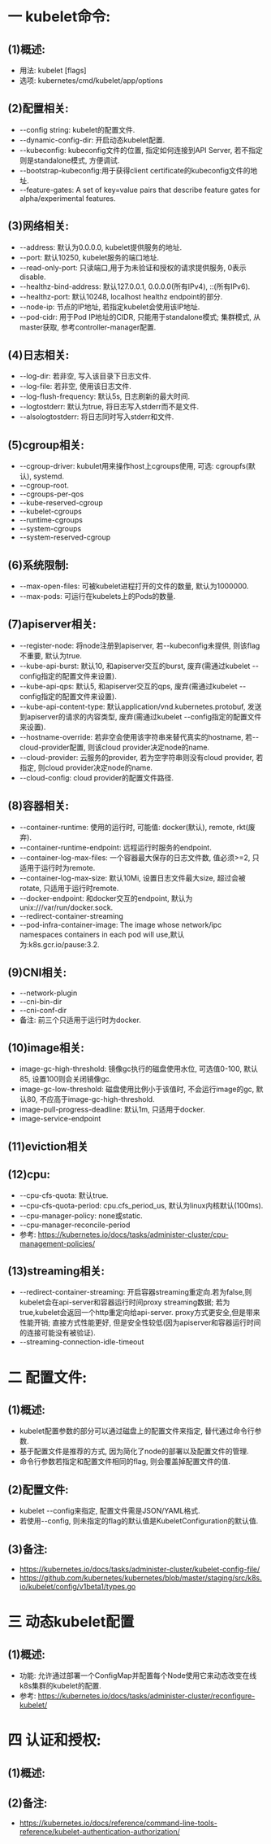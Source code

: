 # 一 kubelet命令:
## (1)概述:
- 用法: kubelet [flags]
- 选项: kubernetes/cmd/kubelet/app/options

## (2)配置相关:
- --config string: kubelet的配置文件.
- --dynamic-config-dir: 开启动态kubelet配置.
- --kubeconfig: kubeconfig文件的位置, 指定如何连接到API Server, 若不指定则是standalone模式, 方便调试.
- --bootstrap-kubeconfig:用于获得client certificate的kubeconfig文件的地址.
- --feature-gates: A set of key=value pairs that describe feature gates for alpha/experimental features.

## (3)网络相关:
- --address: 默认为0.0.0.0, kubelet提供服务的地址.
- --port: 默认10250, kubelet服务的端口地址.
- --read-only-port: 只读端口,用于为未验证和授权的请求提供服务, 0表示disable.
- --healthz-bind-address: 默认127.0.0.1, 0.0.0.0(所有IPv4), ::(所有IPv6).
- --healthz-port: 默认10248, localhost healthz endpoint的部分.
- --node-ip: 节点的IP地址, 若指定kubelet会使用该IP地址.
- --pod-cidr: 用于Pod IP地址的CIDR, 只能用于standalone模式; 集群模式, 从master获取, 参考controller-manager配置.

## (4)日志相关:
- --log-dir: 若非空, 写入该目录下日志文件.
- --log-file: 若非空, 使用该日志文件.
- --log-flush-frequency: 默认5s, 日志刷新的最大时间.
- --logtostderr: 默认为true, 将日志写入stderr而不是文件.
- --alsologtostderr: 将日志同时写入stderr和文件.

## (5)cgroup相关:
- --cgroup-driver: kubulet用来操作host上cgroups使用, 可选: cgroupfs(默认), systemd.
- --cgroup-root. 
- --cgroups-per-qos
- --kube-reserved-cgroup
- --kubelet-cgroups
- --runtime-cgroups
- --system-cgroups
- --system-reserved-cgroup

## (6)系统限制:
- --max-open-files: 可被kubelet进程打开的文件的数量, 默认为1000000.
- --max-pods: 可运行在kubelets上的Pods的数量.

## (7)apiserver相关:
- --register-node: 将node注册到apiserver, 若--kubeconfig未提供, 则该flag不重要, 默认为true.
- --kube-api-burst: 默认10, 和apiserver交互的burst, 废弃(需通过kubelet --config指定的配置文件来设置).
- --kube-api-qps: 默认5, 和apiserver交互的qps, 废弃(需通过kubelet --config指定的配置文件来设置).
- --kube-api-content-type: 默认application/vnd.kubernetes.protobuf, 发送到apiserver的请求的内容类型, 废弃(需通过kubelet --config指定的配置文件来设置).
- --hostname-override: 若非空会使用该字符串来替代真实的hostname, 若--cloud-provider配置, 则该cloud provider决定node的name.
- --cloud-provider: 云服务的provider, 若为空字符串则没有cloud provider, 若指定, 则cloud provider决定node的name.
- --cloud-config: cloud provider的配置文件路径.

## (8)容器相关:
- --container-runtime: 使用的运行时, 可能值: docker(默认), remote, rkt(废弃).
- --container-runtime-endpoint: 远程运行时服务的endpoint.
- --container-log-max-files: 一个容器最大保存的日志文件数, 值必须>=2, 只适用于运行时为remote.
- --container-log-max-size: 默认10Mi, 设置日志文件最大size, 超过会被rotate, 只适用于运行时remote.
- --docker-endpoint: 和docker交互的endpoint, 默认为unix:///var/run/docker.sock.
- --redirect-container-streaming
- --pod-infra-container-image: The image whose network/ipc namespaces containers in each pod will use,默认为:k8s.gcr.io/pause:3.2.

## (9)CNI相关:
- --network-plugin
- --cni-bin-dir
- --cni-conf-dir
- 备注: 前三个只适用于运行时为docker.

## (10)image相关:
- image-gc-high-threshold: 镜像gc执行的磁盘使用水位, 可选值0-100, 默认85, 设置100则会关闭镜像gc.
- image-gc-low-threshold: 磁盘使用比例小于该值时, 不会运行image的gc, 默认80, 不应高于image-gc-high-threshold.
- image-pull-progress-deadline: 默认1m, 只适用于docker. 
- image-service-endpoint

## (11)eviction相关

## (12)cpu:
- --cpu-cfs-quota: 默认true.
- --cpu-cfs-quota-period: cpu.cfs_period_us, 默认为linux内核默认(100ms).
- --cpu-manager-policy: none或static.
- --cpu-manager-reconcile-period
- 参考: https://kubernetes.io/docs/tasks/administer-cluster/cpu-management-policies/

## (13)streaming相关:
- --redirect-container-streaming: 开启容器streaming重定向.若为false,则kubelet会在api-server和容器运行时间proxy streaming数据; 若为true,kubelet会返回一个http重定向给api-server. proxy方式更安全,但是带来性能开销; 直接方式性能更好, 但是安全性较低(因为apiserver和容器运行时间的连接可能没有被验证).
- --streaming-connection-idle-timeout 

# 二 配置文件:
## (1)概述:
- kubelet配置参数的部分可以通过磁盘上的配置文件来指定, 替代通过命令行参数.
- 基于配置文件是推荐的方式, 因为简化了node的部署以及配置文件的管理.
- 命令行参数若指定和配置文件相同的flag, 则会覆盖掉配置文件的值.

## (2)配置文件:
- kubelet --config来指定, 配置文件需是JSON/YAML格式.
- 若使用--config, 则未指定的flag的默认值是KubeletConfiguration的默认值.

## (3)备注:
- https://kubernetes.io/docs/tasks/administer-cluster/kubelet-config-file/
- https://github.com/kubernetes/kubernetes/blob/master/staging/src/k8s.io/kubelet/config/v1beta1/types.go

# 三 动态kubelet配置
## (1)概述:
- 功能: 允许通过部署一个ConfigMap并配置每个Node使用它来动态改变在线k8s集群的kubelet的配置.
- 参考: https://kubernetes.io/docs/tasks/administer-cluster/reconfigure-kubelet/

# 四 认证和授权:
## (1)概述:

## (2)备注:
- https://kubernetes.io/docs/reference/command-line-tools-reference/kubelet-authentication-authorization/
